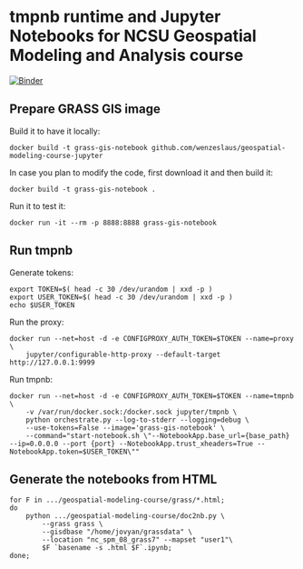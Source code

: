 # tmpnb runtime and Jupyter Notebooks for NCSU Geospatial Modeling and Analysis course

[![Binder](http://mybinder.org/badge.svg)](http://mybinder.org:/repo/wenzeslaus/geospatial-modeling-course-jupyter)

## Prepare GRASS GIS image

Build it to have it locally:

```
docker build -t grass-gis-notebook github.com/wenzeslaus/geospatial-modeling-course-jupyter
```

In case you plan to modify the code, first download it and then build it:

```
docker build -t grass-gis-notebook .
```

Run it to test it:

```
docker run -it --rm -p 8888:8888 grass-gis-notebook
```

## Run tmpnb

Generate tokens:

```
export TOKEN=$( head -c 30 /dev/urandom | xxd -p )
export USER_TOKEN=$( head -c 30 /dev/urandom | xxd -p )
echo $USER_TOKEN
```

Run the proxy:

```
docker run --net=host -d -e CONFIGPROXY_AUTH_TOKEN=$TOKEN --name=proxy \
    jupyter/configurable-http-proxy --default-target http://127.0.0.1:9999
```

Run tmpnb:

```
docker run --net=host -d -e CONFIGPROXY_AUTH_TOKEN=$TOKEN --name=tmpnb \
    -v /var/run/docker.sock:/docker.sock jupyter/tmpnb \
    python orchestrate.py --log-to-stderr --logging=debug \
    --use-tokens=False --image='grass-gis-notebook' \
    --command="start-notebook.sh \"--NotebookApp.base_url={base_path} --ip=0.0.0.0 --port {port} --NotebookApp.trust_xheaders=True --NotebookApp.token=$USER_TOKEN\""
```

## Generate the notebooks from HTML

```
for F in .../geospatial-modeling-course/grass/*.html;
do
    python .../geospatial-modeling-course/doc2nb.py \
        --grass grass \
        --gisdbase "/home/jovyan/grassdata" \
        --location "nc_spm_08_grass7" --mapset "user1"\
        $F `basename -s .html $F`.ipynb;
done;
```
